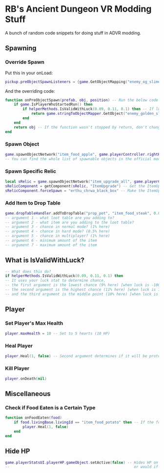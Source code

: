 # RB's Ancient Dungeon VR Modding Stuff
A bunch of random code snippets for doing stuff in ADVR modding.

## Spawning
### Override Spawn
Put this in your onLoad:
```lua
pickup.preObjectSpawnListeners = {game.GetObjectMapping("enemy_og_slime"), game.GetObjectMapping("enemy_id_slime"), game.GetObjectMapping("enemy_fg_slime_phase"), game.GetObjectMapping("enemy_lm_slime_bone")} -- Say which items to run code before they spawn
```
And the overriding code:
```lua
function onPreObjectSpawn(prefab, obj, position) -- Run the below code when the enemies spawn
	if game.IsPlayerWhoStartedRun() then
		if helperMethods.IsValidWithLuck(0.09, 0.11, 0.1) then -- If lucky, run below code
			return game.stringToObjectMapper.GetObject("enemy_golden_slime") -- Tell game to change enemy to a golden slime
		end
	end
	return obj -- If the function wasn't stopped by return, don't change the enemy
end
```

### Spawn Object
```lua
game.spawnObjectNetwork("item_food_apple", game.playerController.rightHand.transform.position) -- Spawns an apple on your right hand
-- You can find the whole list of spawnable objects in the official modding docs
```

### Spawn Specific Relic
```lua
local sRelic = game.spawnObjectNetwork("item_upgrade_all", game.playerController.rightHand.transform.position) -- Spawn the relic on your right hand
sRelicComponent = getComponent(sRelic, "ItemUpgrade") -- Get the ItemUpgrade component of the relic
sRelicComponent.forceSpawn = "erthu_chrwa_black_box" -- Make the ItemUpgrade force spawn Black Box
```

### Add Item to Drop Table
```lua
game.dropTableHandler.addToDropTable("prop_pot", "item_food_steak", 0.01, 0.005, 0.01, 1, 2) -- Adds Steak to the pot loot table
-- argument 1 - what loot table are you adding to?
-- argument 2 - what item are you adding to the loot table?
-- argument 3 - chance in normal mode? (1% here)
-- argument 4 - chance in hard mode? (0.5% here)
-- argument 5 - chance in multiplayer? (1% here)
-- argument 6 - minimum amount of the item
-- argument 7 - maximum amount of the item
```

## What is IsValidWithLuck?
```lua
-- What does this do?
if helperMethods.IsValidWithLuck(0.09, 0.11, 0.1) then
-- It uses your luck stat to determine chance,
-- the first argument is the lowest chance (9% here) [when luck is -100]
-- the second argument is the highest chance (11% here) [when luck is 100]
-- and the third argument is the middle point (10% here) [when luck is 0]
```

## Player
### Set Player's Max Health
```lua
player.maxHealth = 10 -- Set to 5 hearts (10 HP)
```

### Heal Player
```lua
player.Heal(1, false) -- Second argument determines if it will be protection or not (1 HP is 0.5 hearts)
```

### Kill Player
```lua
player.onDeath(nil)
```

## Miscellaneous

### Check if Food Eaten is a Certain Type
```lua
function onFoodEaten(food)
	if food.livingBase.livingId == "item_food_potato" then -- If the food is a potato, heal the player
		player.Heal(1, false)
	end
end
```

## Hide HP
```lua
game.playerStatsUI.playerHP.gameObject.setActive(false) -- Hides HP on hand
--                                                         or would if Mr. Eric Thullen made his game functional
```